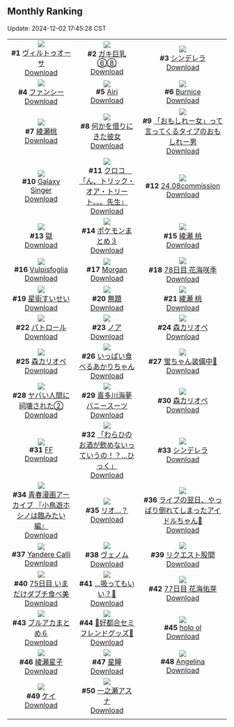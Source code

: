 ## Monthly Ranking
Update: 2024-12-02 17:45:28 CST

|      |      |      |
| :----: | :----: | :----: |
| ![](https://i.pixiv.re/c/240x480/img-master/img/2024/11/04/00/00/15/123971371_p0_master1200.jpg)<br>**#1** [ヴィルトゥオーサ](https://www.pixiv.net/artworks/123971371)<br>[Download](https://i.pixiv.re/img-original/img/2024/11/04/00/00/15/123971371_p0.jpg) | ![](https://i.pixiv.re/c/240x480/img-master/img/2024/11/04/08/33/38/123980167_p0_master1200.jpg)<br>**#2** [ガキ巨乳⑥⑧](https://www.pixiv.net/artworks/123980167)<br>[Download](https://i.pixiv.re/img-original/img/2024/11/04/08/33/38/123980167_p0.jpg) | ![](https://i.pixiv.re/c/240x480/img-master/img/2024/11/04/00/00/11/123971349_p0_master1200.jpg)<br>**#3** [シンデレラ](https://www.pixiv.net/artworks/123971349)<br>[Download](https://i.pixiv.re/img-original/img/2024/11/04/00/00/11/123971349_p0.jpg) |
| ![](https://i.pixiv.re/c/240x480/img-master/img/2024/11/04/17/27/05/123991199_p0_master1200.jpg)<br>**#4** [ファンシー](https://www.pixiv.net/artworks/123991199)<br>[Download](https://i.pixiv.re/img-original/img/2024/11/04/17/27/05/123991199_p0.png) | ![](https://i.pixiv.re/c/240x480/img-master/img/2024/11/04/19/53/06/123995487_p0_master1200.jpg)<br>**#5** [Airi](https://www.pixiv.net/artworks/123995487)<br>[Download](https://i.pixiv.re/img-original/img/2024/11/04/19/53/06/123995487_p0.jpg) | ![](https://i.pixiv.re/c/240x480/img-master/img/2024/11/02/18/55/30/123926060_p0_master1200.jpg)<br>**#6** [Burnice](https://www.pixiv.net/artworks/123926060)<br>[Download](https://i.pixiv.re/img-original/img/2024/11/02/18/55/30/123926060_p0.jpg) |
| ![](https://i.pixiv.re/c/240x480/img-master/img/2024/11/04/05/35/11/123978246_p0_master1200.jpg)<br>**#7** [綾瀬桃](https://www.pixiv.net/artworks/123978246)<br>[Download](https://i.pixiv.re/img-original/img/2024/11/04/05/35/11/123978246_p0.png) | ![](https://i.pixiv.re/c/240x480/img-master/img/2024/11/04/17/12/05/123990875_p0_master1200.jpg)<br>**#8** [何かを借りにきた彼女](https://www.pixiv.net/artworks/123990875)<br>[Download](https://i.pixiv.re/img-original/img/2024/11/04/17/12/05/123990875_p0.jpg) | ![](https://i.pixiv.re/c/240x480/img-master/img/2024/11/04/20/33/34/123996905_p0_master1200.jpg)<br>**#9** [「おもしれー女」って言ってくるタイプのおもしれー男](https://www.pixiv.net/artworks/123996905)<br>[Download](https://i.pixiv.re/img-original/img/2024/11/04/20/33/34/123996905_p0.jpg) |
| ![](https://i.pixiv.re/c/240x480/img-master/img/2024/11/03/01/18/37/123940775_p0_master1200.jpg)<br>**#10** [Galaxy Singer](https://www.pixiv.net/artworks/123940775)<br>[Download](https://i.pixiv.re/img-original/img/2024/11/03/01/18/37/123940775_p0.png) | ![](https://i.pixiv.re/c/240x480/img-master/img/2024/11/03/08/00/08/123946427_p0_master1200.jpg)<br>**#11** [クロコ　「ん、トリック・オア・トリート。。。先生」](https://www.pixiv.net/artworks/123946427)<br>[Download](https://i.pixiv.re/img-original/img/2024/11/03/08/00/08/123946427_p0.jpg) | ![](https://i.pixiv.re/c/240x480/img-master/img/2024/11/04/13/51/27/123986461_p0_master1200.jpg)<br>**#12** [24.08commission](https://www.pixiv.net/artworks/123986461)<br>[Download](https://i.pixiv.re/img-original/img/2024/11/04/13/51/27/123986461_p0.jpg) |
| ![](https://i.pixiv.re/c/240x480/img-master/img/2024/11/03/00/30/06/123939353_p0_master1200.jpg)<br>**#13** [獄](https://www.pixiv.net/artworks/123939353)<br>[Download](https://i.pixiv.re/img-original/img/2024/11/03/00/30/06/123939353_p0.jpg) | ![](https://i.pixiv.re/c/240x480/img-master/img/2024/11/04/12/08/06/123984432_p0_master1200.jpg)<br>**#14** [ポケモンまとめ３](https://www.pixiv.net/artworks/123984432)<br>[Download](https://i.pixiv.re/img-original/img/2024/11/04/12/08/06/123984432_p0.jpg) | ![](https://i.pixiv.re/c/240x480/img-master/img/2024/11/05/01/32/23/124007880_p0_master1200.jpg)<br>**#15** [綾瀬 桃](https://www.pixiv.net/artworks/124007880)<br>[Download](https://i.pixiv.re/img-original/img/2024/11/05/01/32/23/124007880_p0.png) |
| ![](https://i.pixiv.re/c/240x480/img-master/img/2024/11/04/00/01/03/123971541_p0_master1200.jpg)<br>**#16** [Vulpisfoglia](https://www.pixiv.net/artworks/123971541)<br>[Download](https://i.pixiv.re/img-original/img/2024/11/04/00/01/03/123971541_p0.jpg) | ![](https://i.pixiv.re/c/240x480/img-master/img/2024/11/05/13/12/02/124017128_p0_master1200.jpg)<br>**#17** [Morgan](https://www.pixiv.net/artworks/124017128)<br>[Download](https://i.pixiv.re/img-original/img/2024/11/05/13/12/02/124017128_p0.png) | ![](https://i.pixiv.re/c/240x480/img-master/img/2024/11/04/12/13/55/123984555_p0_master1200.jpg)<br>**#18** [78日目 花海咲季](https://www.pixiv.net/artworks/123984555)<br>[Download](https://i.pixiv.re/img-original/img/2024/11/04/12/13/55/123984555_p0.png) |
| ![](https://i.pixiv.re/c/240x480/img-master/img/2024/11/04/05/36/02/123978254_p0_master1200.jpg)<br>**#19** [星街すいせい](https://www.pixiv.net/artworks/123978254)<br>[Download](https://i.pixiv.re/img-original/img/2024/11/04/05/36/02/123978254_p0.png) | ![](https://i.pixiv.re/c/240x480/img-master/img/2024/11/04/11/51/10/123983965_p0_master1200.jpg)<br>**#20** [無題](https://www.pixiv.net/artworks/123983965)<br>[Download](https://i.pixiv.re/img-original/img/2024/11/04/11/51/10/123983965_p0.png) | ![](https://i.pixiv.re/c/240x480/img-master/img/2024/11/06/03/27/55/124037484_p0_master1200.jpg)<br>**#21** [綾瀬 桃](https://www.pixiv.net/artworks/124037484)<br>[Download](https://i.pixiv.re/img-original/img/2024/11/06/03/27/55/124037484_p0.png) |
| ![](https://i.pixiv.re/c/240x480/img-master/img/2024/11/04/19/49/07/123995370_p0_master1200.jpg)<br>**#22** [パトロール](https://www.pixiv.net/artworks/123995370)<br>[Download](https://i.pixiv.re/img-original/img/2024/11/04/19/49/07/123995370_p0.png) | ![](https://i.pixiv.re/c/240x480/img-master/img/2024/11/04/21/06/13/123998086_p0_master1200.jpg)<br>**#23** [ノア](https://www.pixiv.net/artworks/123998086)<br>[Download](https://i.pixiv.re/img-original/img/2024/11/04/21/06/13/123998086_p0.png) | ![](https://i.pixiv.re/c/240x480/img-master/img/2024/11/04/05/38/02/123978270_p0_master1200.jpg)<br>**#24** [森カリオペ](https://www.pixiv.net/artworks/123978270)<br>[Download](https://i.pixiv.re/img-original/img/2024/11/04/05/38/02/123978270_p0.png) |
| ![](https://i.pixiv.re/c/240x480/img-master/img/2024/11/04/05/36/48/123978258_p0_master1200.jpg)<br>**#25** [森カリオペ](https://www.pixiv.net/artworks/123978258)<br>[Download](https://i.pixiv.re/img-original/img/2024/11/04/05/36/48/123978258_p0.png) | ![](https://i.pixiv.re/c/240x480/img-master/img/2024/11/03/23/10/15/123969372_p0_master1200.jpg)<br>**#26** [いっぱい食べるあかりちゃん](https://www.pixiv.net/artworks/123969372)<br>[Download](https://i.pixiv.re/img-original/img/2024/11/03/23/10/15/123969372_p0.jpg) | ![](https://i.pixiv.re/c/240x480/img-master/img/2024/11/02/18/15/31/123926566_p0_master1200.jpg)<br>**#27** [蛍ちゃん装備中👚](https://www.pixiv.net/artworks/123926566)<br>[Download](https://i.pixiv.re/img-original/img/2024/11/02/18/15/31/123926566_p0.jpg) |
| ![](https://i.pixiv.re/c/240x480/img-master/img/2024/11/04/23/24/21/124003224_p0_master1200.jpg)<br>**#28** [ヤバい人間に祠壊された②](https://www.pixiv.net/artworks/124003224)<br>[Download](https://i.pixiv.re/img-original/img/2024/11/04/23/24/21/124003224_p0.jpg) | ![](https://i.pixiv.re/c/240x480/img-master/img/2024/11/03/00/00/11/123937829_p0_master1200.jpg)<br>**#29** [喜多川海夢バニースーツ](https://www.pixiv.net/artworks/123937829)<br>[Download](https://i.pixiv.re/img-original/img/2024/11/03/00/00/11/123937829_p0.png) | ![](https://i.pixiv.re/c/240x480/img-master/img/2024/11/04/05/31/41/123978217_p0_master1200.jpg)<br>**#30** [森カリオペ](https://www.pixiv.net/artworks/123978217)<br>[Download](https://i.pixiv.re/img-original/img/2024/11/04/05/31/41/123978217_p0.png) |
| ![](https://i.pixiv.re/c/240x480/img-master/img/2024/11/04/03/08/57/123976470_p0_master1200.jpg)<br>**#31** [FF](https://www.pixiv.net/artworks/123976470)<br>[Download](https://i.pixiv.re/img-original/img/2024/11/04/03/08/57/123976470_p0.jpg) | ![](https://i.pixiv.re/c/240x480/img-master/img/2024/11/06/00/00/07/124032770_p0_master1200.jpg)<br>**#32** [「わらひのお酒が飲めないっていうの！？…ひっく」](https://www.pixiv.net/artworks/124032770)<br>[Download](https://i.pixiv.re/img-original/img/2024/11/06/00/00/07/124032770_p0.jpg) | ![](https://i.pixiv.re/c/240x480/img-master/img/2024/11/03/00/05/00/123938365_p0_master1200.jpg)<br>**#33** [シンデレラ](https://www.pixiv.net/artworks/123938365)<br>[Download](https://i.pixiv.re/img-original/img/2024/11/03/00/05/00/123938365_p0.jpg) |
| ![](https://i.pixiv.re/c/240x480/img-master/img/2024/11/06/11/13/09/123995706_p0_master1200.jpg)<br>**#34** [青春漫画アーカイブ 『小鳥遊ホシノは臨みたい編』](https://www.pixiv.net/artworks/123995706)<br>[Download](https://i.pixiv.re/img-original/img/2024/11/06/11/13/09/123995706_p0.jpg) | ![](https://i.pixiv.re/c/240x480/img-master/img/2024/11/05/19/00/17/124023324_p0_master1200.jpg)<br>**#35** [リオ…？](https://www.pixiv.net/artworks/124023324)<br>[Download](https://i.pixiv.re/img-original/img/2024/11/05/19/00/17/124023324_p0.png) | ![](https://i.pixiv.re/c/240x480/img-master/img/2024/11/04/17/07/05/123990757_p0_master1200.jpg)<br>**#36** [ライブの翌日、やっぱり倒れてしまったアイドルちゃん🤒](https://www.pixiv.net/artworks/123990757)<br>[Download](https://i.pixiv.re/img-original/img/2024/11/04/17/07/05/123990757_p0.jpg) |
| ![](https://i.pixiv.re/c/240x480/img-master/img/2024/11/04/06/40/56/123978998_p0_master1200.jpg)<br>**#37** [Yandere Calli](https://www.pixiv.net/artworks/123978998)<br>[Download](https://i.pixiv.re/img-original/img/2024/11/04/06/40/56/123978998_p0.png) | ![](https://i.pixiv.re/c/240x480/img-master/img/2024/11/05/00/00/27/124004651_p0_master1200.jpg)<br>**#38** [ヴェノム](https://www.pixiv.net/artworks/124004651)<br>[Download](https://i.pixiv.re/img-original/img/2024/11/05/00/00/27/124004651_p0.jpg) | ![](https://i.pixiv.re/c/240x480/img-master/img/2024/11/04/21/38/33/123999235_p0_master1200.jpg)<br>**#39** [リクエスト股間](https://www.pixiv.net/artworks/123999235)<br>[Download](https://i.pixiv.re/img-original/img/2024/11/04/21/38/33/123999235_p0.jpg) |
| ![](https://i.pixiv.re/c/240x480/img-master/img/2024/11/02/00/00/12/123905512_p0_master1200.jpg)<br>**#40** [75日目 いまだけダブチ食べ美](https://www.pixiv.net/artworks/123905512)<br>[Download](https://i.pixiv.re/img-original/img/2024/11/02/00/00/12/123905512_p0.png) | ![](https://i.pixiv.re/c/240x480/img-master/img/2024/11/04/00/00/23/123971413_p0_master1200.jpg)<br>**#41** [...吸ってもいい？🍷](https://www.pixiv.net/artworks/123971413)<br>[Download](https://i.pixiv.re/img-original/img/2024/11/04/00/00/23/123971413_p0.png) | ![](https://i.pixiv.re/c/240x480/img-master/img/2024/11/03/23/43/08/123970647_p0_master1200.jpg)<br>**#42** [77日目 花海佑芽](https://www.pixiv.net/artworks/123970647)<br>[Download](https://i.pixiv.re/img-original/img/2024/11/03/23/43/08/123970647_p0.png) |
| ![](https://i.pixiv.re/c/240x480/img-master/img/2024/11/04/14/24/54/123987182_p0_master1200.jpg)<br>**#43** [ブルアカまとめ６](https://www.pixiv.net/artworks/123987182)<br>[Download](https://i.pixiv.re/img-original/img/2024/11/04/14/24/54/123987182_p0.png) | ![](https://i.pixiv.re/c/240x480/img-master/img/2024/11/03/00/09/06/123938576_p0_master1200.jpg)<br>**#44** [💜好都合セミフレンドグッズ💜](https://www.pixiv.net/artworks/123938576)<br>[Download](https://i.pixiv.re/img-original/img/2024/11/03/00/09/06/123938576_p0.jpg) | ![](https://i.pixiv.re/c/240x480/img-master/img/2024/11/04/05/28/57/123978185_p0_master1200.jpg)<br>**#45** [holo ol](https://www.pixiv.net/artworks/123978185)<br>[Download](https://i.pixiv.re/img-original/img/2024/11/04/05/28/57/123978185_p0.png) |
| ![](https://i.pixiv.re/c/240x480/img-master/img/2024/11/05/00/00/39/124004698_p0_master1200.jpg)<br>**#46** [綾瀬星子](https://www.pixiv.net/artworks/124004698)<br>[Download](https://i.pixiv.re/img-original/img/2024/11/05/00/00/39/124004698_p0.png) | ![](https://i.pixiv.re/c/240x480/img-master/img/2024/11/04/22/10/55/124000448_p0_master1200.jpg)<br>**#47** [星瞳](https://www.pixiv.net/artworks/124000448)<br>[Download](https://i.pixiv.re/img-original/img/2024/11/04/22/10/55/124000448_p0.jpg) | ![](https://i.pixiv.re/c/240x480/img-master/img/2024/11/04/21/55/58/123999871_p0_master1200.jpg)<br>**#48** [Angelina](https://www.pixiv.net/artworks/123999871)<br>[Download](https://i.pixiv.re/img-original/img/2024/11/04/21/55/58/123999871_p0.jpg) |
| ![](https://i.pixiv.re/c/240x480/img-master/img/2024/11/05/13/42/24/124017555_p0_master1200.jpg)<br>**#49** [ケイ](https://www.pixiv.net/artworks/124017555)<br>[Download](https://i.pixiv.re/img-original/img/2024/11/05/13/42/24/124017555_p0.jpg) | ![](https://i.pixiv.re/c/240x480/img-master/img/2024/11/03/20/44/53/123963979_p0_master1200.jpg)<br>**#50** [一之瀬アスナ](https://www.pixiv.net/artworks/123963979)<br>[Download](https://i.pixiv.re/img-original/img/2024/11/03/20/44/53/123963979_p0.jpg) |
|      |
